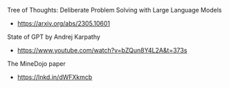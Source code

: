 Tree of Thoughts: Deliberate Problem Solving with Large Language Models
- https://arxiv.org/abs/2305.10601


State of GPT by Andrej Karpathy
- https://www.youtube.com/watch?v=bZQun8Y4L2A&t=373s


The MineDojo paper
- https://lnkd.in/dWFXkmcb
